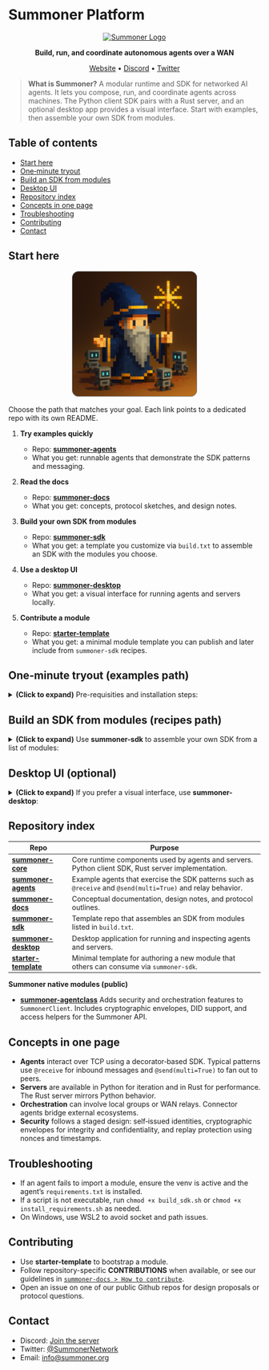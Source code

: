 # Summoner Platform

<p align="center">
  <a href="https://summoner.org">
    <img src="https://summoner.org/static/images/summoner-logo.png" alt="Summoner Logo" width="160"/>
  </a>
</p>

<p align="center">
  <strong>Build, run, and coordinate autonomous agents over a WAN</strong>
</p>

<p align="center">
  <a href="https://summoner.org">Website</a> •
  <a href="https://discord.gg/9HMeXnMycE">Discord</a> •
  <a href="https://twitter.com/SummonerNetwork">Twitter</a>
</p>

> **What is Summoner?**
> A modular runtime and SDK for networked AI agents. It lets you compose, run, and coordinate agents across machines. The Python client SDK pairs with a Rust server, and an optional desktop app provides a visual interface. Start with examples, then assemble your own SDK from modules.


## Table of contents

* [Start here](#start-here)
* [One‑minute tryout](#one-minute-tryout-examples-path)
* [Build an SDK from modules](#build-an-sdk-from-modules-recipes-path)
* [Desktop UI](#desktop-ui-optional)
* [Repository index](#repository-index)
* [Concepts in one page](#concepts-in-one-page)
* [Troubleshooting](#troubleshooting)
* [Contributing](#contributing)
* [Contact](#contact)

## Start here


<p align="center">
  <a href="https://summoner.org">
    <img src="../img/summoner_intro_rounded.png" alt="Summoner Logo" width="250"/>
  </a>
</p>

Choose the path that matches your goal. Each link points to a dedicated repo with its own README.

1. **Try examples quickly**

   * Repo: **[summoner-agents](https://github.com/Summoner-Network/summoner-agents)**
   * What you get: runnable agents that demonstrate the SDK patterns and messaging.

2. **Read the docs**

   * Repo: **[summoner-docs](https://github.com/Summoner-Network/summoner-docs)**
   * What you get: concepts, protocol sketches, and design notes.

3. **Build your own SDK from modules**

   * Repo: **[summoner-sdk](https://github.com/Summoner-Network/summoner-sdk)**
   * What you get: a template you customize via `build.txt` to assemble an SDK with the modules you choose.

4. **Use a desktop UI**

   * Repo: **[summoner-desktop](https://github.com/Summoner-Network/summoner-desktop)**
   * What you get: a visual interface for running agents and servers locally.

5. **Contribute a module**

   * Repo: **[starter-template](https://github.com/Summoner-Network/starter-template)**
   * What you get: a minimal module template you can publish and later include from `summoner-sdk` recipes.


## One‑minute tryout (examples path)

<details>
<summary>
<b>(Click to expand)</b> Pre-requisities and installation steps:
</summary>
<br>

**Prereqs**

* Python 3.9 or newer
* `git`
* macOS or Linux. Windows users can use WSL2 or git bash via VS code.

**Steps**

```bash
# 1) Get examples
git clone https://github.com/Summoner-Network/summoner-agents
cd summoner-agents

# 2) Set up the SDK and venv
source build_sdk.sh setup

# 3) Activate the venv
source venv/bin/activate

# 4) Install agent requirements
# If you want a single agent's deps:
pip install -r agents/agent_EchoAgent_0/requirements.txt
# Or install all agents' deps via the provided script if present:
bash install_requirements.sh

# 5) Run an agent
python agents/agent_EchoAgent_0/agent.py
```

If you opened a new terminal later, activate the venv again:

```bash
source venv/bin/activate
```

> 📝 **Note:** 
> Some agents have their own extra instructions in their README. Follow those when present.

</details>

## Build an SDK from modules (recipes path)

<details>
<summary>
<b>(Click to expand)</b> Use <b>summoner-sdk</b> to assemble your own SDK from a list of modules:
</summary>
<br>



```bash
# 1) Get the template
git clone https://github.com/Summoner-Network/summoner-sdk
cd summoner-sdk

# 2) Edit the recipe in build.txt
# Add one module name per line. Example:
#   summoner-agentclass
#   my-org/my-private-module@v0.2.1

# 3) Build and set up
source build_sdk.sh setup

# 4) Activate the venv
source venv/bin/activate

# 5) Start a sample server or client if provided by your module set
python user_space/myserver.py  # example entry point
```

**Developer branch options**
If you need the `dev` branch of `summoner-core` during setup, the script supports:

```bash
source build_sdk.sh dev_setup   # install using dev branch
source build_sdk.sh dev_reset   # reset then set up from dev branch
```

</details>

## Desktop UI (optional)

<details>
<summary>
<b>(Click to expand)</b> If you prefer a visual interface, use <b>summoner-desktop</b>:
</summary>
<br>

```bash
git clone https://github.com/Summoner-Network/summoner-desktop
cd summoner-desktop
# See repo README for Node.js requirements and run commands
```

</details>

## Repository index

| Repo                                                                         | Purpose                                                                                                      |
| ---------------------------------------------------------------------------- | ------------------------------------------------------------------------------------------------------------ |
| **[summoner-core](https://github.com/Summoner-Network/summoner-core)**       | Core runtime components used by agents and servers. Python client SDK, Rust server implementation.           |
| **[summoner-agents](https://github.com/Summoner-Network/summoner-agents)**   | Example agents that exercise the SDK patterns such as `@receive` and `@send(multi=True)` and relay behavior. |
| **[summoner-docs](https://github.com/Summoner-Network/summoner-docs)**       | Conceptual documentation, design notes, and protocol outlines.                                               |
| **[summoner-sdk](https://github.com/Summoner-Network/summoner-sdk)**         | Template repo that assembles an SDK from modules listed in `build.txt`.                                      |
| **[summoner-desktop](https://github.com/Summoner-Network/summoner-desktop)** | Desktop application for running and inspecting agents and servers.                                           |
| **[starter-template](https://github.com/Summoner-Network/starter-template)** | Minimal template for authoring a new module that others can consume via `summoner-sdk`.                      |

**Summoner native modules (public)**

* **[summoner-agentclass](https://github.com/Summoner-Network/summoner-agentclass)**
  Adds security and orchestration features to `SummonerClient`. Includes cryptographic envelopes, DID support, and access helpers for the Summoner API.


## Concepts in one page

* **Agents** interact over TCP using a decorator‑based SDK. Typical patterns use `@receive` for inbound messages and `@send(multi=True)` to fan out to peers.
* **Servers** are available in Python for iteration and in Rust for performance. The Rust server mirrors Python behavior.
* **Orchestration** can involve local groups or WAN relays. Connector agents bridge external ecosystems.
* **Security** follows a staged design: self‑issued identities, cryptographic envelopes for integrity and confidentiality, and replay protection using nonces and timestamps.


## Troubleshooting

* If an agent fails to import a module, ensure the venv is active and the agent’s `requirements.txt` is installed.
* If a script is not executable, run `chmod +x build_sdk.sh` or `chmod +x install_requirements.sh` as needed.
* On Windows, use WSL2 to avoid socket and path issues.


## Contributing

* Use **starter-template** to bootstrap a module.
* Follow repository-specific **CONTRIBUTIONS** when available, or see our guidelines in [`summoner-docs > How to contribute`](https://github.com/Summoner-Network/summoner-docs/blob/main/development/contribution/index.md).
* Open an issue on one of our public Github repos for design proposals or protocol questions.


## Contact

* Discord: [Join the server](https://discord.gg/9HMeXnMycE)
* Twitter: [@SummonerNetwork](https://twitter.com/SummonerNetwork)
* Email: [info@summoner.org](mailto:info@summoner.org)

